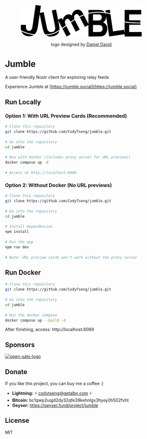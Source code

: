 <div align="center">
  <picture>
    <img src="./resources/logo-light.svg" alt="Jumble Logo" width="400" />
  </picture>
  <p>logo designed by <a href="http://wolfertdan.com/">Daniel David</a></p>
</div>

# Jumble

A user-friendly Nostr client for exploring relay feeds

Experience Jumble at [https://jumble.social](https://jumble.social)

## Run Locally

### Option 1: With URL Preview Cards (Recommended)

```bash
# Clone this repository
git clone https://github.com/CodyTseng/jumble.git

# Go into the repository
cd jumble

# Run with Docker (includes proxy server for URL previews)
docker compose up -d

# Access at http://localhost:8089
```

### Option 2: Without Docker (No URL previews)

```bash
# Clone this repository
git clone https://github.com/CodyTseng/jumble.git

# Go into the repository
cd jumble

# Install dependencies
npm install

# Run the app
npm run dev

# Note: URL preview cards won't work without the proxy server
```

## Run Docker

```bash
# Clone this repository
git clone https://github.com/CodyTseng/jumble.git

# Go into the repository
cd jumble

# Run the docker compose
docker compose up --build -d
```

After finishing, access: http://localhost:8089

## Sponsors

<a target="_blank" href="https://opensats.org/">
  <img alt="open-sats-logo" src="./resources/open-sats-logo.svg" height="44">
</a>

## Donate

If you like this project, you can buy me a coffee :)

- **Lightning:** ⚡️ codytseng@getalby.com ⚡️
- **Bitcoin:** bc1qwp2uqjd2dy32qfe39kehnlgx3hyey0h502fvht
- **Geyser:** https://geyser.fund/project/jumble

## License

MIT
